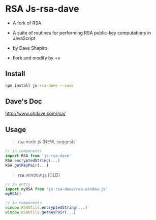 # RSA Js-rsa-dave
- A fork of RSA
- A suite of routines for performing RSA public-key computations in JavaScript
- by Dave Shapiro

- Fork and modify by +v

## Install
```cmd
npm install js-rsa-dave --save
```
## Dave's Doc
http://www.ohdave.com/rsa/

## Usage
> rsa.node.js (NEW, suggest)
```javascript
// in components
import RSA from 'js-rsa-dave'
RSA.encryptedString(...)
RSA.getKeyPair(...)
```

> rsa.window.js (OLD)
```javascript
// in entry
import myRSA from 'js-rsa-dave/rsa.window.js'
myRSA()
```
```javascript
// in components
window.RSAUtils.encryptedString(...)
window.RSAUtils.getKeyPair(...)
```
